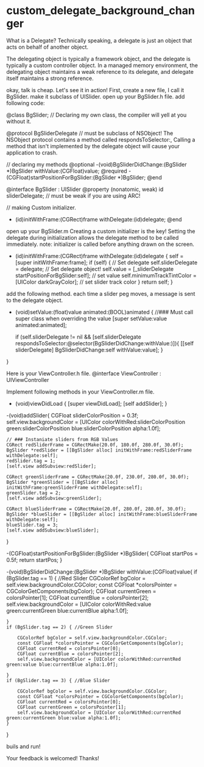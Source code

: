 custom_delegate_background_changer
==================================

What is a Delegate?
Technically speaking, a delegate is just an object that acts on behalf of another object. 

The delegating object is typically a framework object, and the delegate is typically a custom controller object. In a managed memory environment, the delegating object maintains a weak reference to its delegate, and delegate itself maintains a strong reference.

okay, talk is cheap. Let's see it in action!
First, create a new file, I call it BgSlider. make it subclass of UISlider.
open up your BgSlider.h file.
add following code:

@class BgSlider; 
// Declaring my own class, the compiler will yell at you without it. 

@protocol BgSliderDelegate <NSObject> // must be subclass of NSObject! The NSObject protocol contains a method called respondsToSelector:, Calling a method that isn't implemented by the delegate object will cause your application to crash.

// declaring my methods
@optional
-(void)BgSliderDidChange:(BgSlider *)BgSlider withValue:(CGFloat)value;
@required
-(CGFloat)startPositionForBgSlider:(BgSlider *)BgSlider;
@end

@interface BgSlider : UISlider
@property (nonatomic, weak) id <BgSliderDelegate> sliderDelegate; // must be weak if you are using ARC!

// making Custom initializer. 
- (id)initWithFrame:(CGRect)frame withDelegate:(id<BgSliderDelegate>)delegate;
@end

open up your BgSlider.m 
Creating a custom initializer is the key! Setting the delegate during initialization allows the delegate method to be called immediately.
note: initializer is called before anything drawn on the screen.

- (id)initWithFrame:(CGRect)frame withDelegate:(id<BgSliderDelegate>)delegate
{
    self = [super initWithFrame:frame];
    if (self) {
        // Set delegate
        self.sliderDelegate = delegate; // Set delegate object!
        self.value = [_sliderDelegate startPositionForBgSlider:self]; // set value
        self.minimumTrackTintColor = [UIColor darkGrayColor]; // set  slider track color
    }
    return self;
}

add the following method.
each time a slider peg moves, a message is sent to the delegate object.

- (void)setValue:(float)value animated:(BOOL)animated
{
    //### Must call super class when overriding the value
    [super setValue:value animated:animated];
    
    if (self.sliderDelegate != nil && [self.sliderDelegate respondsToSelector:@selector(BgSliderDidChange:withValue:)]){
		[[self sliderDelegate] BgSliderDidChange:self withValue:value];
	}
    
}

Here is your ViewController.h file.
@interface ViewController : UIViewController <BgSliderDelegate>

Implement following methods in your ViewController.m file.

- (void)viewDidLoad
{
    [super viewDidLoad];
	[self addSlider];
}

-(void)addSlider{
    CGFloat sliderColorPosition = 0.3f;
    self.view.backgroundColor = [UIColor colorWithRed:sliderColorPosition green:sliderColorPosition blue:sliderColorPosition alpha:1.0f];
    
    // ### Instaniate sliders from RGB Values
    CGRect redSliderFrame = CGRectMake(20.0f, 180.0f, 280.0f, 30.0f);
    BgSlider *redSlider = [[BgSlider alloc] initWithFrame:redSliderFrame withDelegate:self];
    redSlider.tag = 1;
    [self.view addSubview:redSlider];
    
    CGRect greenSliderFrame = CGRectMake(20.0f, 230.0f, 280.0f, 30.0f);
    BgSlider *greenSlider = [[BgSlider alloc] initWithFrame:greenSliderFrame withDelegate:self];
    greenSlider.tag = 2;
    [self.view addSubview:greenSlider];
    
    CGRect blueSliderFrame = CGRectMake(20.0f, 280.0f, 280.0f, 30.0f);
    BgSlider *blueSlider = [[BgSlider alloc] initWithFrame:blueSliderFrame withDelegate:self];
    blueSlider.tag = 3;
    [self.view addSubview:blueSlider];
}

-(CGFloat)startPositionForBgSlider:(BgSlider *)BgSlider{
    CGFloat startPos = 0.5f;
    return startPos;
}

-(void)BgSliderDidChange:(BgSlider *)BgSlider withValue:(CGFloat)value{
    if (BgSlider.tag == 1) { //Red Slider
        CGColorRef bgColor = self.view.backgroundColor.CGColor;
        const CGFloat *colorsPointer = CGColorGetComponents(bgColor);
        CGFloat currentGreen = colorsPointer[1];
        CGFloat currentBlue = colorsPointer[2];
        self.view.backgroundColor = [UIColor colorWithRed:value green:currentGreen blue:currentBlue alpha:1.0f];

    }
    if (BgSlider.tag == 2) { //Green Slider
        
        CGColorRef bgColor = self.view.backgroundColor.CGColor;
        const CGFloat *colorsPointer = CGColorGetComponents(bgColor);
        CGFloat currentRed = colorsPointer[0];
        CGFloat currentBlue = colorsPointer[2];
        self.view.backgroundColor = [UIColor colorWithRed:currentRed green:value blue:currentBlue alpha:1.0f];
        
    }
    if (BgSlider.tag == 3) { //Blue Slider
        
        CGColorRef bgColor = self.view.backgroundColor.CGColor;
        const CGFloat *colorsPointer = CGColorGetComponents(bgColor);
        CGFloat currentRed = colorsPointer[0];
        CGFloat currentGreen = colorsPointer[1];
        self.view.backgroundColor = [UIColor colorWithRed:currentRed green:currentGreen blue:value alpha:1.0f];
    }

}

buils and run!

Your feedback is welcomed!
Thanks!



